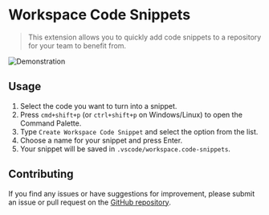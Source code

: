 # Workspace Code Snippets

> This extension allows you to quickly add code snippets to a repository for your team to benefit from.

![Demonstration](https://github.com/feli0x/workspace-code-snippets/blob/main/assets/demo.gif?raw=true)

## Usage

1. Select the code you want to turn into a snippet.
2. Press `cmd+shift+p` (or `ctrl+shift+p` on Windows/Linux) to open the Command Palette.
3. Type `Create Workspace Code Snippet` and select the option from the list.
4. Choose a name for your snippet and press Enter.
5. Your snippet will be saved in `.vscode/workspace.code-snippets`.

## Contributing

If you find any issues or have suggestions for improvement, please submit an issue or pull request on the [GitHub repository](https://github.com/feli0x/workspace-code-snippets).
